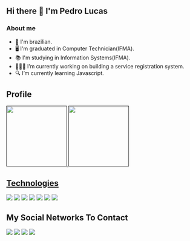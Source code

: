## Hi there 👋 I'm Pedro Lucas
  
### About me
- 🙂 I'm brazilian.
- 🖥️ I'm graduated in Computer Technician(IFMA).
- 📚 I'm studying in Information Systems(IFMA).
- 👨🏽‍💻 I’m currently working on building a service registration system.
- 🔍 I’m currently learning Javascript.

## Profile
<div>
  <a href="">
  <img height="160em" src="https://github-readme-stats.vercel.app/api?username=pedrowlucas&show_icons=true&theme=dark"/>
  <img height="160em" src="https://github-readme-stats.vercel.app/api/top-langs/?username=pedrowlucas&layout=compact&langs_count=16&theme=dark"/>
</div>
  
## Technologies
<div>
  <a href="https://github.com/pedrowlucas/"><img src="https://img.shields.io/badge/Python-14354C?style=for-the-badge&logo=python&logoColor=white"></a>
  <a href="https://github.com/pedrowlucas/"><img src="https://img.shields.io/badge/C-00599C?style=for-the-badge&logo=c&logoColor=white"></a>
  <a href="https://github.com/pedrowlucas/"><img src="https://img.shields.io/badge/Java-ED8B00?style=for-the-badge&logo=java&logoColor=white"></a>
  <a href="https://github.com/pedrowlucas/"><img src="https://img.shields.io/badge/PHP-777BB4?style=for-the-badge&logo=php&logoColor=white"></a>
  <a href="https://github.com/pedrowlucas/"><img src="https://img.shields.io/badge/HTML-239120?style=for-the-badge&logo=html5&logoColor=white"></a>
  <a href="https://github.com/pedrowlucas/"><img src="https://img.shields.io/badge/CSS-239120?&style=for-the-badge&logo=css3&logoColor=white"></a>
  <a href="https://github.com/pedrowlucas/"><img src="https://img.shields.io/badge/JavaScript-F7DF1E?style=for-the-badge&logo=javascript&logoColor=black"></a>
</div>
  
## My Social Networks To Contact
<div>
  <a href="mailto:lucassilvach33r@gmail.com"><img src="https://img.shields.io/badge/Gmail-D14836?style=for-the-badge&logo=gmail&logoColor=white" target="_blank"></a>
  <a href="https://www.linkedin.com/in/pedro-lucas-2224541b8/"><img src="https://img.shields.io/badge/LinkedIn-0077B5?style=for-the-badge&logo=linkedin&logoColor=white" target="_blank"></a>
  <a href="https://www.instagram.com/pedrocslucas/"><img src="https://img.shields.io/badge/Instagram-E4405F?style=for-the-badge&logo=instagram&logoColor=white" target="_blank"></a>
  <a href="https://twitter.com/PedroLu71998696"><img src="https://img.shields.io/badge/Twitter-1DA1F2?style=for-the-badge&logo=twitter&logoColor=white" target="_blank"></a>
</div>
